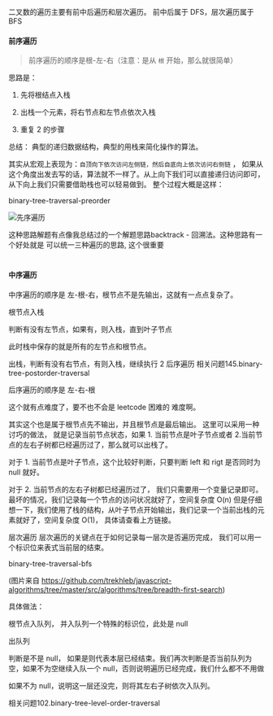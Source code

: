 二叉数的遍历主要有前中后遍历和层次遍历。 前中后属于 DFS，层次遍历属于 BFS

#### 前序遍历

> 前序遍历的顺序是根-左-右（注意：是从 `根` 开始，那么就很简单）

思路是：

1. 先将根结点入栈

1. 出栈一个元素，将右节点和左节点依次入栈

1. 重复 2 的步骤

总结： 典型的递归数据结构，典型的用栈来简化操作的算法。

其实从宏观上表现为：`自顶向下依次访问左侧链，然后自底向上依次访问右侧链` ， 如果从这个角度出发去写的话，算法就不一样了。从上向下我们可以直接递归访问即可，从下向上我们只需要借助栈也可以轻易做到。 整个过程大概是这样：

binary-tree-traversal-preorder

![先序遍历](https://github.com/jawil/leetcode/raw/master/assets/thinkings/binary-tree-traversal-preorder.png)

这种思路解题有点像我总结过的一个解题思路backtrack - 回溯法。这种思路有一个好处就是 可以统一三种遍历的思路, 这个很重要





#
#### 中序遍历

中序遍历的顺序是 左-根-右，根节点不是先输出，这就有一点点复杂了。

根节点入栈

判断有没有左节点，如果有，则入栈，直到叶子节点

此时栈中保存的就是所有的左节点和根节点。

出栈，判断有没有右节点，有则入栈，继续执行 2
后序遍历
相关问题145.binary-tree-postorder-traversal

后序遍历的顺序是 左-右-根

这个就有点难度了，要不也不会是 leetcode 困难的 难度啊。

其实这个也是属于根节点先不输出，并且根节点是最后输出。 这里可以采用一种讨巧的做法， 就是记录当前节点状态，如果 1. 当前节点是叶子节点或者 2.当前节点的左右子树都已经遍历过了，那么就可以出栈了。

对于 1. 当前节点是叶子节点，这个比较好判断，只要判断 left 和 rigt 是否同时为 null 就好。

对于 2. 当前节点的左右子树都已经遍历过了， 我们只需要用一个变量记录即可。最坏的情况，我们记录每一个节点的访问状况就好了，空间复杂度 O(n) 但是仔细想一下，我们使用了栈的结构，从叶子节点开始输出，我们记录一个当前出栈的元素就好了，空间复杂度 O(1)， 具体请查看上方链接。

层次遍历
层次遍历的关键点在于如何记录每一层次是否遍历完成， 我们可以用一个标识位来表式当前层的结束。

binary-tree-traversal-bfs

(图片来自 https://github.com/trekhleb/javascript-algorithms/tree/master/src/algorithms/tree/breadth-first-search)

具体做法：

根节点入队列， 并入队列一个特殊的标识位，此处是 null

出队列

判断是不是 null， 如果是则代表本层已经结束。我们再次判断是否当前队列为空，如果不为空继续入队一个 null，否则说明遍历已经完成，我们什么都不不用做

如果不为 null，说明这一层还没完，则将其左右子树依次入队列。

相关问题102.binary-tree-level-order-traversal
